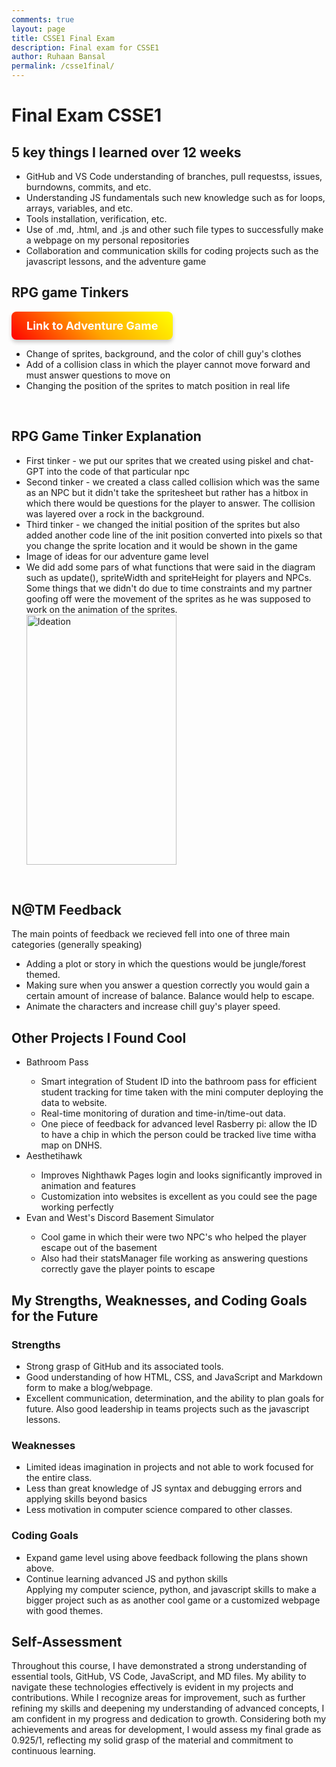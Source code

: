 ```yaml
---
comments: true
layout: page
title: CSSE1 Final Exam
description: Final exam for CSSE1
author: Ruhaan Bansal
permalink: /csse1final/
---
```

<h1>Final Exam CSSE1</h1>
<h2>5 key things I learned over 12 weeks</h2>
<ul>
    <li>GitHub and VS Code understanding of branches, pull requestss, issues, burndowns, commits, and etc.</li>
    <li>Understanding JS fundamentals such new knowledge such as for loops, arrays, variables, and etc.</li>
    <li>Tools installation, verification, etc.</li>
    <li>Use of .md, .html, and .js and other such file types to successfully make a webpage on my personal repositories</li>
    <li>Collaboration and communication skills for coding projects such as the javascript lessons, and the adventure game</li>
</ul>
<h2>RPG game Tinkers</h2>
<a href="https://ruhaan-bansal.github.io/port_2025/gamify/adventureGame" class="custom-button">Link to Adventure Game </a>
<style>
  .custom-button {
    display: inline-block;
    padding: 12px 24px;
    font-size: 18px;
    font-weight: bold;
    color: white;
    text-decoration: none;
    background: linear-gradient(45deg, red, orange, yellow);
    border-radius: 8px;
    transition: transform 0.2s ease, box-shadow 0.2s ease;
    box-shadow: 0 4px 6px rgba(0, 0, 0, 0.2);
  }
  .custom-button:hover {
    transform: scale(1.05);
    box-shadow: 0 6px 10px rgba(0, 0, 0, 0.3);
  }
</style>
<ul>
    <li>Change of sprites, background, and the color of chill guy's clothes</li>
    <li>Add of a collision class in which the player cannot move forward and must answer questions to move on</li>
    <li>Changing the position of the sprites to match position in real life</li>
</ul>
<br>
<h2>RPG Game Tinker Explanation</h2>
<ul>
    <li>First tinker - we put our sprites that we created using piskel and chat-GPT into the code of that particular npc </li>
    <li>Second tinker - we created a class called collision which was the same as an NPC but it didn't take the spritesheet but rather has a hitbox in which there would be questions for the player to answer. The collision was layered over a rock in the background.</li>
    <li>Third tinker - we changed the initial position of the sprites but also added another code line of the init position converted into pixels so that you change the sprite location and it would be shown in the game</li>
    <li>Image of ideas for our adventure game level</li>
    <li>We did add some pars of what functions that were said in the diagram such as update(), spriteWidth and spriteHeight for players and NPCs. Some things that we didn't do due to time constraints and my partner goofing off were the movement of the sprites as he was supposed to work on the animation of the sprites.</li>
    <img alt ="Ideation" src="https://github.com/user-attachments/assets/c5407476-0fa6-4c43-9e60-6507c74d33a6" width="240" height="400">
</ul>
<br>
<h2>N@TM Feedback</h2>
The main points of feedback we recieved fell into one of three main categories (generally speaking)
<ul>
    <li>Adding a plot or story in which the questions would be jungle/forest themed.</li>
    <li>Making sure when you answer a question correctly you would gain a certain amount of increase of balance. Balance would help to escape.</li>
    <li>Animate the characters and increase chill guy's player speed.</li>
</ul>
<h2>Other Projects I Found Cool</h2>
<ul>
    <li>Bathroom Pass</li>
    <ul>
        <li>Smart integration of Student ID into the bathroom pass for efficient student tracking for time taken with the mini computer deploying the data to website.</li>
        <li>Real-time monitoring of duration and time-in/time-out data.</li>
        <li>One piece of feedback for advanced level Rasberry pi: allow the ID to have a chip in which the person could be tracked live time witha map on DNHS.</li>
    </ul>
    <li>Aesthetihawk</li>
    <ul>
        <li>Improves Nighthawk Pages login and looks significantly improved in animation and features</li>
        <li>Customization into websites is excellent as you could see the page working perfectly</li>
    </ul>
    <li>Evan and West's Discord Basement Simulator</li>
    <ul>
        <li>Cool game in which their were two NPC's who helped the player escape out of the basement</li>
        <li>Also had their statsManager file working as answering questions correctly gave the player points to escape</li>
    </ul>
</ul>
<h2>My Strengths, Weaknesses, and Coding Goals for the Future</h2>
<h3>Strengths</h3>
<ul>
    <li>Strong grasp of GitHub and its associated tools.</li>
    <li>Good understanding of how HTML, CSS, and JavaScript and Markdown form to make a blog/webpage.</li>
    <li>Excellent communication, determination, and the ability to plan goals for future. Also good leadership in teams projects such as the javascript lessons.</li>
</ul>
<h3>Weaknesses</h3>
<ul>
    <li>Limited ideas imagination in projects and not able to work focused for the entire class. </li>
    <li>Less than great knowledge of JS syntax and debugging errors and applying skills beyond basics</li>
    <li>Less motivation in computer science compared to other classes. </li>
</ul>
<h3>Coding Goals</h3>
<ul>
    <li>Expand game level using above feedback following the plans shown above.</li>
    <li>Continue learning advanced JS and python skills</li>
    <l>Applying my computer science, python, and javascript skills to make a bigger project such as as another cool game or a customized webpage with good themes.</li>
</ul>
<h2>Self-Assessment</h2>
<p>Throughout this course, I have demonstrated a strong understanding of essential tools, GitHub, VS Code, JavaScript, and MD files. My ability to navigate these technologies effectively is evident in my projects and contributions. While I recognize areas for improvement, such as further refining my skills and deepening my understanding of advanced concepts, I am confident in my progress and dedication to growth. Considering both my achievements and areas for development, I would assess my final grade as 0.925/1, reflecting my solid grasp of the material and commitment to continuous learning.</p>
